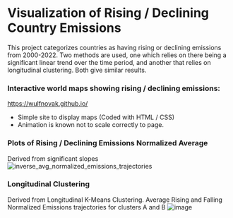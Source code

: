 # Visualization of Rising / Declining Country Emissions

This project categorizes countries as having rising or declining emissions from 2000-2022.
Two methods are used, one which relies on there being a significant linear trend
over the time period, and another that relies on longitudinal clustering. 
Both give similar results.

### Interactive world maps showing rising / declining emissions:
https://wulfnovak.github.io/
 - Simple site to display maps (Coded with HTML / CSS)
 - Animation is known not to scale correctly to page.

### Plots of Rising / Declining Emissions Normalized Average    
Derived from significant slopes
![inverse_avg_normalized_emissions_trajectories](https://github.com/user-attachments/assets/95d0fa47-74c4-4e38-b881-9792cd8eb958)

### Longitudinal Clustering   
Derived from Longitudinal K-Means Clustering. Average Rising and Falling Normalized Emissions trajectories for clusters A and B
![image](https://github.com/user-attachments/assets/123cf0bc-f739-42a3-97a6-6210dca71d8d)

